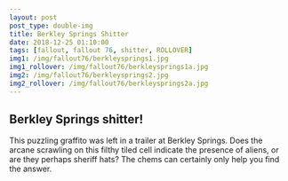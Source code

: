 ```yaml
---
layout: post
post_type: double-img
title: Berkley Springs Shitter
date: 2018-12-25 01:10:00
tags: [fallout, fallout 76, shitter, ROLLOVER]
img1: /img/fallout76/berkleysprings1.jpg
img1_rollover: /img/fallout76/berkleysprings1a.jpg
img2: /img/fallout76/berkleysprings2.jpg
img2_rollover: /img/fallout76/berkleysprings2a.jpg
---
```

## Berkley Springs shitter!

This puzzling graffito was left in a trailer at Berkley Springs. Does the arcane scrawling on this filthy tiled cell indicate the presence of aliens, or are they perhaps sheriff hats? The chems can certainly only help you find the answer.
